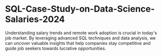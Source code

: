 # SQL-Case-Study-on-Data-Science-Salaries-2024
Understanding salary trends and remote work adoption is crucial in today's job market. By leveraging advanced SQL techniques and data analysis, we can uncover valuable insights that help companies stay competitive and guide job seekers towards lucrative opportunities.
